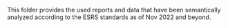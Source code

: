 This folder provides the used reports and data that have been semantically analyzed according to the ESRS standards as of Nov 2022 and beyond.
